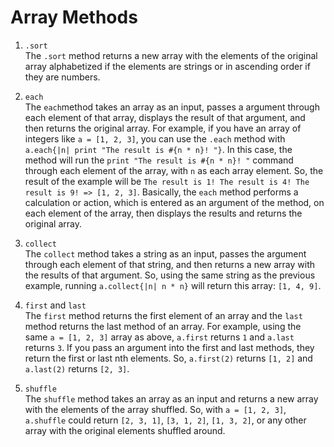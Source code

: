 # Array Methods

1. `.sort`  
The `.sort` method returns a new array with the elements of the original array alphabetized if the elements are strings or in ascending order if they are numbers.

1. `each`  
The `each`method takes an array as an input, passes a argument through each element of that array, displays the result of that argument, and then returns the original array. For example, if you have an array of integers like `a = [1, 2, 3]`, you can use the `.each` method with `a.each{|n| print "The result is #{n * n}! "}`. In this case, the method will run the `print "The result is #{n * n}! "` command through each element of the array, with `n` as each array element. So, the result of the example will be `The result is 1! The result is 4! The result is 9! => [1, 2, 3]`. Basically, the `each` method performs a calculation or action, which is entered as an argument of the method, on each element of the array, then displays the results and returns the original array.

1. `collect`  
The `collect` method takes a string as an input, passes the argument through each element of that string, and then returns a new array with the results of that argument. So, using the same string as the previous example, running `a.collect{|n| n * n}` will return this array: `[1, 4, 9]`.

1. `first` and `last`  
The `first` method returns the first element of an array and the `last` method returns the last method of an array. For example, using the same `a = [1, 2, 3]` array as above, `a.first` returns `1` and `a.last` returns `3`. If you pass an argument into the first and last methods, they return the first or last nth elements. So, `a.first(2)` returns `[1, 2]` and `a.last(2)` returns `[2, 3]`.

1. `shuffle`  
The `shuffle` method takes an array as an input and returns a new array with the elements of the array shuffled. So, with `a = [1, 2, 3]`, `a.shuffle` could return `[2, 3, 1]`, `[3, 1, 2]`, `[1, 3, 2]`, or any other array with the original elements shuffled around.
